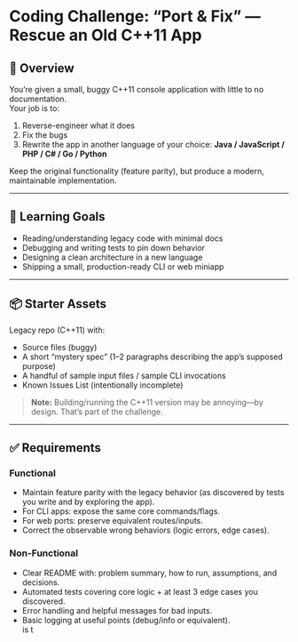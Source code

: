 # Coding Challenge: “Port & Fix” — Rescue an Old C++11 App

## 📌 Overview
You’re given a small, buggy C++11 console application with little to no documentation.  
Your job is to:

1. Reverse-engineer what it does  
2. Fix the bugs  
3. Rewrite the app in another language of your choice: **Java / JavaScript / PHP / C# / Go / Python**  

Keep the original functionality (feature parity), but produce a modern, maintainable implementation.

---

## 🎯 Learning Goals
- Reading/understanding legacy code with minimal docs  
- Debugging and writing tests to pin down behavior  
- Designing a clean architecture in a new language  
- Shipping a small, production-ready CLI or web miniapp  

---

## 📦 Starter Assets
Legacy repo (C++11) with:
- Source files (buggy)  
- A short “mystery spec” (1–2 paragraphs describing the app’s supposed purpose)  
- A handful of sample input files / sample CLI invocations  
- Known Issues List (intentionally incomplete)  

> **Note:** Building/running the C++11 version may be annoying—by design. That’s part of the challenge.

---

## ✅ Requirements

### Functional
- Maintain feature parity with the legacy behavior (as discovered by tests you write and by exploring the app).  
- For CLI apps: expose the same core commands/flags.  
- For web ports: preserve equivalent routes/inputs.  
- Correct the observable wrong behaviors (logic errors, edge cases).  

### Non-Functional
- Clear README with: problem summary, how to run, assumptions, and decisions.  
- Automated tests covering core logic + at least 3 edge cases you discovered.  
- Error handling and helpful messages for bad inputs.  
- Basic logging at useful points (debug/info or equivalent).  
is t